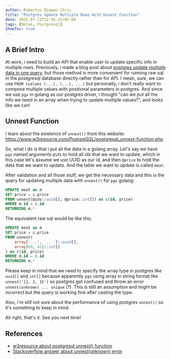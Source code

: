 ```yaml
---
author: Robertus Diawan Chris
title: "Postgres Update Multiple Rows With Unnest Function"
date: 2025-07-15T12:56:22+07:00
tags: [Notes, Postgresql]
ShowToc: true
---
```


## A Brief Intro

At work, i need to build an API that enable user to update specific info in
multiple rows. Previously, i made a blog post about [postgres update multiple
data in one query](../postgres-update-multiple-rows-in-one-query), but those
method is more convenient for running raw sql in the postgresql database
directly rather than for API. I mean, sure, we can use
`FROM (values (...), (...), ...)` but personally, i don't really want to
compose multiple values with positional parameters in postgres.
And since we use `pgx` in golang as our postgres driver, i thought
"can we put all the info we need in an array when trying to update multiple
values?", and looks like we can!

## Unnest Function

I learn about the existence of `unnest()` from this website:<br>
https://www.w3resource.com/PostgreSQL/postgresql_unnest-function.php

So, what i do is that i put all the data in a golang array. Let's say we have
`pgx` named arguments `@ids` to hold all ids that we want to update, which in
this case let's assume we use UUID as our id, and then `@price` to hold the data
that we want to update. And the table we want to update is called `meat`.

After validation and all those stuff, we get the necessary data and this is
the query for updating multiple data with `unnest()` for `pgx` golang:
```sql
UPDATE meat as m
SET price = c.price
FROM unnest(@ids::uuid[], @price::int[]) as c(id, price)
WHERE m.id = c.id
RETURNING m.*
```

The equivalent raw sql would be like this:
```sql
UPDATE meat as m
SET price = c.price
FROM unnest(
    array['...', '...']::uuid[],
    array[69, 42]::int[]
) as c(id, price)
WHERE m.id = c.id
RETURNING m.*
```

Please keep in mind that we need to specify the array type in postgres like
`uuid[]` and `int[]` because apparently `pgx` using array in string format
like `unnest('{1, 2, 3}')` so postgres get confused and throw an error
`unnest(unknown) ... unique` (?). This is still an assumption and might be
incorrect but the query is working fine after casting the type.

Also, i'm still not sure about the performance of using postgres `unnest()` so
it's something to keep in mind.

All right, that's it. See you next time!

## References

- [w3resource about postgresql unnest() function](https://www.w3resource.com/PostgreSQL/postgresql_unnest-function.php)
- [Stackoverflow answer about unnest(unknown)
error](https://stackoverflow.com/a/52682829)
